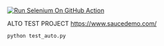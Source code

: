 [![Run Selenium On GitHub Action](https://github.com/AliDanil/dz/actions/workflows/Selenium-Action_Template.yaml/badge.svg)](https://github.com/AliDanil/dz/actions/workflows/Selenium-Action_Template.yaml)

ALTO TEST PROJECT
https://www.saucedemo.com/
```
python test_auto.py
```
